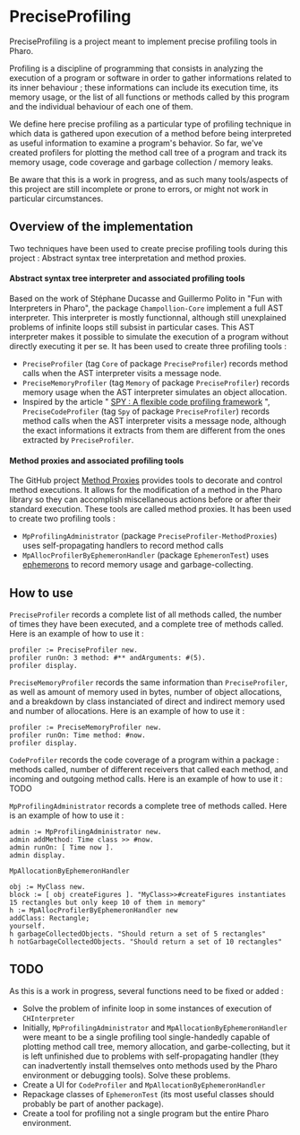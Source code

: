 # PreciseProfiling

PreciseProfiling is a project meant to implement precise profiling tools in Pharo.

Profiling is a discipline of programming that consists in analyzing the
execution of a program or software in order to gather informations
related to its inner behaviour ; these informations can include its
execution time, its memory usage, or the list of all functions or
methods called by this program and the individual behaviour of each
one of them.

We define here precise profiling as a particular type of profiling technique 
in which data is gathered upon execution of a method before being interpreted
as useful information to examine a program's behavior. So far, we've created
profilers for plotting the method call tree of a program and track its
memory usage, code coverage and garbage collection / memory leaks.

Be aware that this is a work in progress, and as such many tools/aspects of
this project are still incomplete or prone to errors, or might not work
in particular circumstances.

## Overview of the implementation

Two techniques have been used to create precise profiling tools during this project :
Abstract syntax tree interpretation and method proxies.

#### Abstract syntax tree interpreter and associated profiling tools

Based on the work of Stéphane Ducasse and Guillermo Polito in "Fun with Interpreters
in Pharo", the package `Champollion-Core` implement a full AST interpreter.
This interpreter is mostly functionnal, although still unexplained problems
of infinite loops still subsist in particular cases. This AST interpreter makes it
possible to simulate the execution of a program without directly executing it
per se. It has been used to create three profiling tools :
* `PreciseProfiler` (tag `Core` of package `PreciseProfiler`) records method calls
when the AST interpreter visits a message node.
* `PreciseMemoryProfiler` (tag `Memory` of package `PreciseProfiler`) records memory
usage when the AST interpreter simulates an object allocation.
* Inspired by the article "
[SPY : A flexible code profiling framework](https://www.sciencedirect.com/science/article/pii/S1477842411000327#:~:text=Spy%20is%20an%20innovative%20framework%20to%20easily%20build,structure%20in%20terms%20of%20packages%2C%20classes%2C%20and%20methods)
",
`PreciseCodeProfiler` (tag `Spy` of package `PreciseProfiler`) records method calls
when the AST interpreter visits a message node, although the exact informations it
extracts from them are different from the ones extracted by `PreciseProfiler`.

#### Method proxies and associated profiling tools

The GitHub project [Method Proxies](https://github.com/tesonep/MethodProxies)
provides tools to decorate and control method executions. It allows
for the modification of a method in the Pharo library so they can
accomplish miscellaneous actions before or after their standard
execution. These tools are called method proxies. It has been used to create
two profiling tools :
* `MpProfilingAdministrator` (package `PreciseProfiler-MethodProxies`)
uses self-propagating handlers to record method calls
* `MpAllocProfilerByEphemeronHandler` (package `EphemeronTest`) uses
[ephemerons](https://www.researchgate.net/publication/221320677_Ephemerons_A_New_Finalization_Mechanism)
to record memory usage and garbage-collecting.

## How to use

`PreciseProfiler` records a complete list of all methods called,
the number of times they have been executed, and a complete tree
of methods called. Here is an example of how to use it :
```
profiler := PreciseProfiler new.
profiler runOn: 3 method: #** andArguments: #(5).
profiler display.
```

`PreciseMemoryProfiler` records the same information than `PreciseProfiler`,
as well as amount of memory used in bytes, number of object allocations,
and a breakdown by class instanciated of direct and indirect memory used and number
of allocations. Here is an example of how to use it :
```
profiler := PreciseMemoryProfiler new.
profiler runOn: Time method: #now.
profiler display.
```

`CodeProfiler` records the code coverage of a program within a package :
methods called, number of different receivers that called each method,
and incoming and outgoing method calls. Here is an example of how to use it :
TODO

`MpProfilingAdministrator` records a complete tree of methods called. Here
is an example of how to use it :
```
admin := MpProfilingAdministrator new.
admin addMethod: Time class >> #now.
admin runOn: [ Time now ].
admin display.
```

`MpAllocationByEphemeronHandler`
```
obj := MyClass new.
block := [ obj createFigures ]. "MyClass>>#createFigures instantiates 15 rectangles but only keep 10 of them in memory"
h := MpAllocProfilerByEphemeronHandler new
addClass: Rectangle;
yourself.
h garbageCollectedObjects. "Should return a set of 5 rectangles"
h notGarbageCollectedObjects. "Should return a set of 10 rectangles"
```

## TODO

As this is a work in progress, several functions need to be fixed or added :
* Solve the problem of infinite loop in some instances of execution of `CHInterpreter`
* Initially, `MpProfilingAdministrator` and `MpAllocationByEphemeronHandler` were
meant to be a single profiling tool single-handedly capable of plotting method call
tree, memory allocation, and garbe-collecting, but it is left unfinished due to
problems with self-propagating handler (they can inadvertently install themselves
onto methods used by the Pharo environment or debugging tools). Solve these problems.
* Create a UI for `CodeProfiler` and `MpAllocationByEphemeronHandler`
* Repackage classes of `EphemeronTest` (its most useful classes should probably be part
of another package).
* Create a tool for profiling not a single program but the entire Pharo environment.

